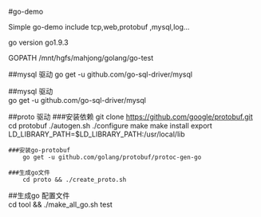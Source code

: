 #go-demo

Simple go-demo include tcp,web,protobuf ,mysql,log...

go version go1.9.3

GOPATH /mnt/hgfs/mahjong/golang/go-test

##mysql 驱动
	go get -u github.com/go-sql-driver/mysql

##mysql 驱动	
	go get -u github.com/go-sql-driver/mysql


##proto 驱动
	###安装依赖
		git clone https://github.com/google/protobuf.git
		cd protobuf
		./autogen.sh
		./configure
		make
		make install
		export LD_LIBRARY_PATH=$LD_LIBRARY_PATH:/usr/local/lib
		
	###安装go-protobuf	
		go get -u github.com/golang/protobuf/protoc-gen-go

	###生成go文件		
		cd proto && ./create_proto.sh

##生成go 配置文件		
	cd tool && ./make_all_go.sh
	test